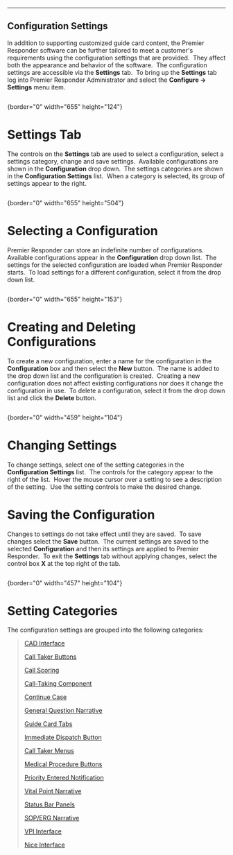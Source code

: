   ----------------------------
  **Configuration Settings**
  ----------------------------

In addition to supporting customized guide card content, the Premier
Responder software can be further tailored to meet a customer\'s
requirements using the configuration settings that are provided.  They
affect both the appearance and behavior of the software.  The
configuration settings are accessible via the **Settings** tab.  To
bring up the **Settings** tab log into Premier Responder Administrator
and select the **Configure -\> Settings** menu item.

<figure><img src=".gitbook/assets/Configuration%20Settings_files/Image001.png" alt=""><figcaption></figcaption></figure>{border="0" width="655"
height="124"}

# Settings Tab

The controls on the **Settings** tab are used to select a configuration,
select a settings category, change and save settings.  Available
configurations are shown in the **Configuration** drop down.  The
settings categories are shown in the **Configuration Settings** list. 
When a category is selected, its group of settings appear to the right. 

<figure><img src=".gitbook/assets/Configuration%20Settings_files/Image002.png" alt=""><figcaption></figcaption></figure>{border="0" width="655"
height="504"}

# Selecting a Configuration

Premier Responder can store an indefinite number of configurations. 
Available configurations appear in the **Configuration** drop down
list.  The settings for the selected configuration are loaded when
Premier Responder starts.  To load settings for a different
configuration, select it from the drop down list.

<figure><img src=".gitbook/assets/Configuration%20Settings_files/Image003.png" alt=""><figcaption></figcaption></figure>{border="0" width="655"
height="153"}

# Creating and Deleting Configurations

To create a new configuration, enter a name for the configuration in the
**Configuration** box and then select the **New** button.  The name is
added to the drop down list and the configuration is created.  Creating
a new configuration does not affect existing configurations nor does it
change the configuration in use.  To delete a configuration, select it
from the drop down list and click the **Delete** button.

<figure><img src=".gitbook/assets/Configuration%20Settings_files/Image004.png" alt=""><figcaption></figcaption></figure>{border="0" width="459"
height="104"}

# Changing Settings

To change settings, select one of the setting categories in the
**Configuration Settings** list.  The controls for the category appear
to the right of the list.  Hover the mouse cursor over a setting to see
a description of the setting.  Use the setting controls to make the
desired change.

# Saving the Configuration

Changes to settings do not take effect until they are saved.  To save
changes select the **Save** button.  The current settings are saved to
the selected **Configuration** and then its settings are applied to
Premier Responder.  To exit the **Settings** tab without applying
changes, select the control box **X** at the top right of the tab.

<figure><img src=".gitbook/assets/Configuration%20Settings_files/Image005.png" alt=""><figcaption></figcaption></figure>{border="0" width="457"
height="104"}

# Setting Categories

The configuration settings are grouped into the following categories:

> [CAD Interface](Cad%20Interface%20Settings.htm)
>
> [Call Taker Buttons](Call%20Buttons%20Settings.htm)
>
> [Call Scoring](Call%20Scoring%20Settings.htm)
>
> [Call-Taking Component](Call-Taking%20Component%20Settings.htm)
>
> [Continue Case](Continue%20Case%20Settings.htm)
>
> [General Question
> Narrative](General%20Questions%20Narrative%20Settings.htm)
>
> [Guide Card Tabs](Guide%20Card%20Tabs%20Settings.htm)
>
> [Immediate Dispatch
> Button](Immediate%20Dispatch%20Button%20Settings.htm)
>
> [Call Taker Menus](Main%20Window%20Menus%20Settings.htm)
>
> [Medical Procedure
> Buttons](Medical%20Procedure%20Buttons%20Settings.htm)
>
> [Priority Entered
> Notification](Priority%20Entered%20Notification%20Settings.htm)
>
> [Vital Point Narrative](Vital%20Point%20Narrative%20Settings.htm)
>
> [Status Bar Panels](Status%20Bar%20Panel%20Settings.htm)
>
> [SOP/ERG Narrative](SOP-ERG%20Narrative%20Settings.htm)
>
> [VPI Interface](VPI%20Interface%20Settings.htm)
>
> [Nice Interface](NICE%20Interface%20Settings.htm)
